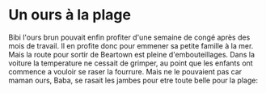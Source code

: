 # Un ours à la plage

Bibi l'ours brun pouvait enfin profiter d'une semaine de congé après des mois de travail.
Il en profite donc pour emmener sa petite famille à la mer.
Mais la route pour sortir de Beartown est pleine d'embouteillages.
Dans la voiture la temperature ne cessait de grimper, au point que les enfants ont commence a vouloir se raser la fourrure. Mais ne le pouvaient pas car maman ours, Baba, se rasait les jambes pour etre toute belle pour la plage:
